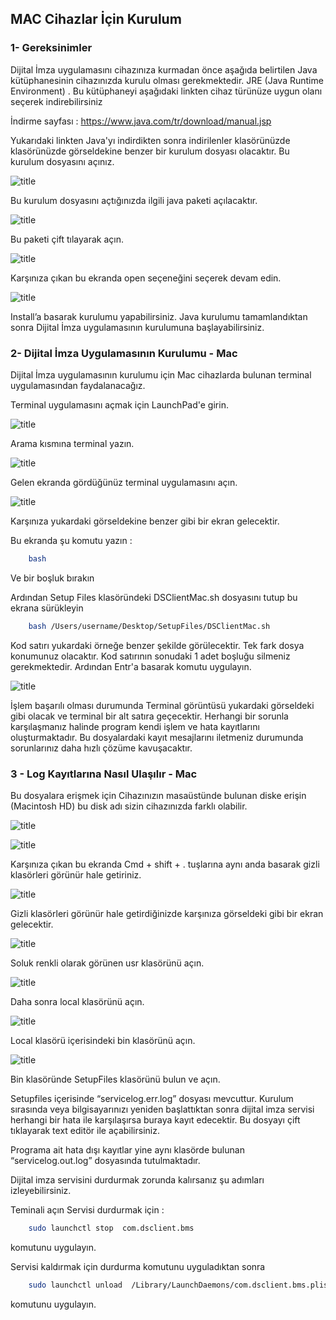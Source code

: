 ﻿##  MAC Cihazlar İçin Kurulum

### 1- Gereksinimler

Dijital İmza uygulamasını cihazınıza kurmadan önce aşağıda belirtilen Java kütüphanesinin cihazınızda kurulu olması gerekmektedir.
JRE (Java Runtime Environment) . Bu kütüphaneyi aşağıdaki linkten cihaz türünüze uygun olanı seçerek indirebilirsiniz

İndirme sayfası : https://www.java.com/tr/download/manual.jsp

Yukarıdaki linkten Java'yı indirdikten sonra indirilenler klasörünüzde klasörünüzde görseldekine benzer bir kurulum dosyası olacaktır. Bu kurulum dosyasını açınız.

![title](Images/Mac/resim1.png)

Bu kurulum dosyasını açtığınızda ilgili java paketi açılacaktır.


![title](Images/Mac/resim2.png)

Bu paketi çift tılayarak açın.

![title](Images/Mac/resim3.png)


Karşınıza çıkan bu ekranda open seçeneğini seçerek devam edin.

![title](Images/Mac/resim4.png)

Install’a basarak kurulumu yapabilirsiniz.
Java kurulumu tamamlandıktan sonra Dijital İmza uygulamasının kurulumuna başlayabilirsiniz.

### 2- Dijital İmza Uygulamasının Kurulumu - Mac


Dijital İmza uygulamasının kurulumu için Mac cihazlarda bulunan terminal uygulamasından faydalanacağız.



Terminal uygulamasını açmak için LaunchPad'e girin.

![title](Images/Mac/resim5.png)


Arama kısmına terminal yazın.

![title](Images/Mac/resim6.png)

Gelen ekranda gördüğünüz terminal uygulamasını açın.

![title](Images/Mac/resim7.png)

Karşınıza yukardaki görseldekine benzer gibi bir ekran gelecektir.

Bu ekranda şu komutu yazın :
```sh 
	bash
```

Ve bir boşluk bırakın

Ardından Setup Files klasöründeki DSClientMac.sh dosyasını tutup bu ekrana sürükleyin

```sh 
	bash /Users/username/Desktop/SetupFiles/DSClientMac.sh
```

Kod satırı yukardaki örneğe benzer şekilde görülecektir. Tek fark dosya konumunuz olacaktır.
Kod satırının sonudaki 1 adet boşluğu silmeniz gerekmektedir.
Ardından Entr'a basarak komutu uygulayın.

![title](Images/Mac/resim8.png)

İşlem başarılı olması durumunda Terminal görüntüsü yukardaki görseldeki gibi olacak ve terminal bir alt satıra geçecektir.
Herhangi bir sorunla karşılaşmanız halinde program kendi işlem ve hata kayıtlarını oluşturmaktadır. Bu dosyalardaki kayıt mesajlarını iletmeniz durumunda sorunlarınız daha hızlı çözüme kavuşacaktır.



### 3 - Log Kayıtlarına  Nasıl Ulaşılır - Mac

Bu dosyalara erişmek için Cihazınızın masaüstünde bulunan diske erişin (Macintosh HD) bu disk adı sizin cihazınızda farklı olabilir.

![title](Images/Mac/resim9.png)

![title](Images/Mac/resim10.png)

Karşınıza çıkan bu ekranda Cmd + shift + . tuşlarına aynı anda basarak gizli klasörleri görünür hale getiriniz.

![title](Images/Mac/resim11.png)

Gizli klasörleri görünür hale getirdiğinizde karşınıza görseldeki gibi bir ekran gelecektir.



![title](Images/Mac/resim12.png)

Soluk renkli olarak görünen usr klasörünü açın.


![title](Images/Mac/resim13.png)

Daha sonra local klasörünü açın.

![title](Images/Mac/resim14.png)

Local klasörü içerisindeki bin klasörünü açın.

![title](Images/Mac/resim15.png)

Bin klasöründe SetupFiles klasörünü bulun ve açın.

Setupfiles içerisinde “servicelog.err.log” dosyası mevcuttur.
Kurulum sırasında veya bilgisayarınızı yeniden başlattıktan sonra dijital imza servisi herhangi bir hata ile karşılaşırsa buraya kayıt edecektir.
Bu dosyayı çift tıklayarak text editör ile açabilirsiniz.

Programa ait hata dışı kayıtlar yine aynı klasörde bulunan “servicelog.out.log” dosyasında tutulmaktadır.



Dijital imza servisini  durdurmak zorunda kalırsanız  şu adımları izleyebilirsiniz.

Teminali açın
Servisi durdurmak için :  

```sh 
	sudo launchctl stop  com.dsclient.bms
```
komutunu uygulayın.

 
Servisi kaldırmak için durdurma komutunu uyguladıktan sonra
```sh 
	sudo launchctl unload  /Library/LaunchDaemons/com.dsclient.bms.plist
```
komutunu uygulayın.
